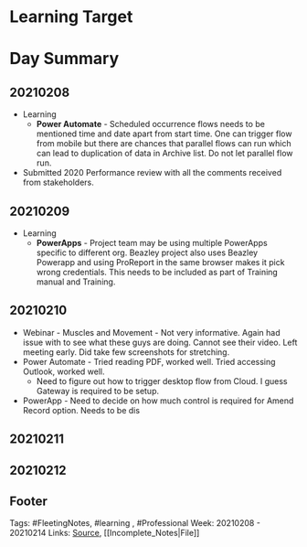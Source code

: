 # Learning Target


# Day Summary
## 20210208
- Learning
	- **Power Automate** - Scheduled occurrence flows needs to be mentioned time and date apart from start time. One can trigger flow from mobile but there are chances that parallel flows can run which can lead to duplication of data in Archive list. Do not let parallel flow run.
- Submitted 2020 Performance review with all the comments received from stakeholders. 

## 20210209
- Learning
	- **PowerApps** - Project team may be using multiple PowerApps specific to different org. Beazley project also uses Beazley Powerapp and using ProReport in the same browser makes it pick wrong credentials. This needs to be included as part of Training manual and Training.

## 20210210
- Webinar - Muscles and Movement - Not very informative. Again had issue with to see what these guys are doing. Cannot see their video. Left meeting early. Did take few screenshots for stretching.
- Power Automate - Tried reading PDF, worked well. Tried accessing Outlook, worked well.
	- Need to figure out how to trigger desktop flow from Cloud. I guess Gateway is required to be setup.
- PowerApp - Need to decide on how much control is required for Amend Record option. Needs to be dis


## 20210211

## 20210212


## Footer

Tags: #FleetingNotes, #learning , #Professional
Week: 20210208 - 20210214
Links: 
[Source](template.md), [[Incomplete_Notes|File]]

<!--
Comment - 
-->
<!--stackedit_data:
eyJoaXN0b3J5IjpbMTAzMjA0Nzg0NCwtNTUzODE3NzQ3LDExMj
E2NTk0ODksMTAxNjM0NjQzMCwtMTY2MTcwMjE1NV19
-->